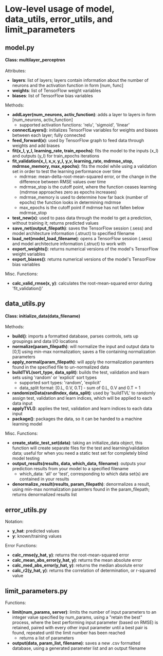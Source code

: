 # Low-level usage of model, data_utils, error_utils, and limit_parameters

## model.py
#### Class: multilayer_perceptron
Attributes:
- **layers**: list of layers; layers contain information about the number of neurons and the activation function in form [num, func]
- **weights**: list of TensorFlow weight variables
- **biases**: list of TensorFlow bias variables

Methods:
- **addLayer(num_neurons, activ_function)**: adds a layer to layers in form [num_neurons, activ_function]
  - supported activation functions: 'relu', 'sigmoid', 'linear'
- **connectLayers()**: initializes TensorFlow variables for weights and biases between each layer; fully connected
- **feed_forward(x)**: used by TensorFlow graph to feed data through weights and add biases
- **fit(x_l, y_l, learning_rate, train_epochs)**: fits the model to the inputs (x_l) and outputs (y_l) for train_epochs iterations
- **fit_validation(x_l, x_v, y_l, y_v, learning_rate, mdrmse_stop, mdrmse_memory, max_epochs)**: fits the model while using a validation set in order to test the learning performance over time
  - mdrmse: mean-delta-root-mean-squared error, or the change in the difference between RMSE values over time
  - mdrmse_stop is the cutoff point, where the function ceases learning (mdrmse approaches zero as epochs increases)
  - mdrmse_memory is used to determine how far back (number of epochs) the function looks in determining mdrmse
  - max_epochs is the cutoff point if mdrmse has not fallen below mdrmse_stop
- **test_new(x)**: used to pass data through the model to get a prediction, without training it; returns predicted values
- **save_net(output_filepath)**: saves the TensorFlow session (.sess) and model architecture information (.struct) to specified filename
- **load_net(model_load_filename)**: opens a TensorFlow session (.sess) and model architecture information (.struct) to work with
- **export_weights()**: returns numerical versions of the model's TensorFlow weight variables
- **export_biases()**: returns numerical versions of the model's TensorFlow bias variables

Misc. Functions:
- **calc_valid_rmse(x, y)**: calculates the root-mean-squared error during 'fit_validation()'

## data_utils.py
#### Class: initialize_data(data_filename)
Methods:
- **build()**: imports a formatted database, parses controls, sets up groupings and data I/O locations
- **normalize(param_filepath)**: will normalize the input and output data to [0,1] using min-max normalization; saves a file containing normalization parameters
- **apply_normal(param_filepath)**: will apply the normalization paramters found in the specified file to un-normalized data
- **buildTVL(sort_type, data_split)**: builds the test, validation and learn sets using 'random' or 'explicit' sort types
  - supported sort types: 'random', 'explicit'
  - data_split format: [0.L, 0.V, 0.T] - sum of 0.L, 0.V and 0.T = 1
- **randomizeData(randIndex, data_split)**: used by 'buildTVL' to randomly assign test, validation and learn indices, which will be applied to each data input
- **applyTVL()**: applies the test, validation and learn indices to each data input
- **package()**: packages the data, so it can be handed to a machine learning model

Misc. Functions:
- **create_static_test_set(data)**: taking an initialize_data object, this function will create separate files for the test and learning/validation data; useful for when you need a static test set for completely blind model testing
- **output_results(results, data, which_data, filename)**: outputs your prediction results from your model to a specified filename
  - which_data: 'all' or 'test', corresponding to which data set(s) are contained in your results
- **denormalize_result(results, param_filepath)**: denormalizes a result, using min-max normalization paramters found in the param_filepath; returns denormalized results list

## error_utils.py
Notation:
- **y_hat**: predicted values
- **y**: known/training values
  
Error Functions:
- **calc_rmse(y_hat, y)**: returns the root-mean-squared error
- **calc_mean_abs_error(y_hat, y)**: returns the mean absolute error
- **calc_med_abs_error(y_hat, y)**: returns the median absolute error
- **calc_r2(y_hat, y)**: returns the correlation of determination, or r-squared value

## limit_parameters.py
Functions:
- **limit(num_params, server)**: limits the number of input parameters to an integer value specified by num_params, using a "retain the best" process, where the best performing input parameter (based on RMSE) is retained, paired with every other input parameter until a best pair is found, repeated until the limit number has been reached
  - returns a list of parameters
- **output(data, param_list, filename)**: saves a new .csv formatted database, using a generated parameter list and an output filename
